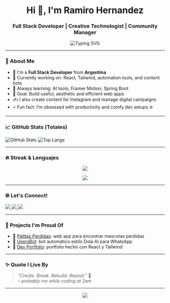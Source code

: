 <h1 align="center">Hi 👋, I'm Ramiro Hernandez</h1>
<h3 align="center">Full Stack Developer | Creative Technologist | Community Manager</h3>

<p align="center">
  <img src="https://readme-typing-svg.herokuapp.com?font=Fira+Code&pause=1000&center=true&width=435&lines=Welcome+to+my+GitHub+profile!;I+build+cool+web+apps.;Let's+connect+and+create+awesome+things!" alt="Typing SVG" />
</p>

---

### 🧠 About Me

- 💼 I'm a **Full Stack Developer** from **Argentina**
- 🔭 Currently working on: React, Tailwind, automation tools, and content bots
- 🌱 Always learning: AI tools, Framer Motion, Spring Boot
- 🎯 Goal: Build useful, aesthetic and efficient web apps
- ✍️ I also create content for Instagram and manage digital campaigns
- ⚡ Fun fact: I’m obsessed with productivity and comfy dev setups ☕

---

### 📈 GitHub Stats (Totales)


![GitHub Stats](https://github-readme-stats.vercel.app/api?username=RamaHernandez03&show_icons=true&theme=tokyonight)
![Top Langs](https://github-readme-stats.vercel.app/api/top-langs/?username=RamaHernandez03&layout=compact&theme=tokyonight)

---

### 🔥 Streak & Lenguajes

<p align="center">
  <img src="https://streak-stats.demolab.com?user=RamaHernandez03&theme=tokyonight&hide_border=true" />
</p>

<p align="center">
  <img src="https://github-readme-stats.vercel.app/api/top-langs/?username=RamaHernandez03&layout=compact&theme=tokyonight&hide_border=true" />
</p>

---

### 🌐 Let's Connect!

<p align="left">
  <a href="https://ramiro-hernandez.netlify.app" target="_blank">
    <img src="https://img.shields.io/badge/Website-ramiro--hernandez.netlify.app-blue?style=for-the-badge&logo=google-chrome" />
  </a>
  <a href="mailto:ramiro.tomas.hernandez@gmail.com">
    <img src="https://img.shields.io/badge/Gmail-ramiro.tomas.hernandez03@gmail.com-red?style=for-the-badge&logo=gmail&logoColor=white" />
  </a>
  <a href="https://www.linkedin.com/in/ramahernandez03/" target="_blank">
    <img src="https://img.shields.io/badge/LinkedIn-ramahernandez03-blue?style=for-the-badge&logo=linkedin" />
  </a>
</p>

---

### 🧩 Projects I'm Proud Of

- 🚀 [Patitas Perdidas](https://github.com/RamaHernandez03/patitas-perdidas): web app para encontrar mascotas perdidas
- 🤖 [UsersBot](https://github.com/RamaHernandez03/usersBot): bot automático estilo Dola AI para WhatsApp
- 🧰 [Dev Portfolio](https://github.com/RamaHernandez03/dev-portfolio): portfolio hecho con React y Tailwind

---

### ✨ Quote I Live By

> *"Create. Break. Rebuild. Repeat."* 🚧  
> _– probably me while coding at 2am_

---

<p align="center">
  <img src="https://capsule-render.vercel.app/api?type=waving&color=gradient&height=100&section=footer"/>
</p>
